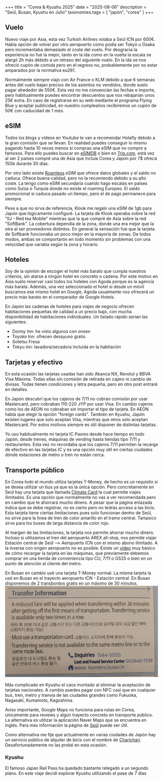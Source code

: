 +++
title = "Corea & Kyushu 2025"
date = "2025-08-06"
description = "Seúl, Busan, Kyushu en Julio"
taxonomies.tags = [
  "japón",
  "corea"
]
+++

## Vuelo

Nuevo viaje por Asia, esta vez Turkish Airlines volaba a Seúl ICN por 600€. Había opción de volver por otro aeropuerto como podía ser Tokyo u Osaka pero incrementaba demasiado el coste del vuelo. Por desgracia la experiencia no fue la mejor, tanto en la ida como en la vuelta la escala se alargó 2h más debido a un retraso del siguiente vuelo. En la ida se nos ofreció cupón de comida pero en el regreso no, probablemente por no estar amparados por la normativa eu261.

Normalmente siempre viajo con Air France o KLM debido a que 6 semanas antes del vuelo bajan precios de los asientos no vendidos, donde suelo pagar alrededor de 550€. Esta vez no me convencían las fechas e importe, pero habitualmente puedes encontrar descuentos que nos rebajarían unos 25€ extra. En caso de registrarse en su web mediante el programa Flying Blue y aceptar publicidad, en nuestro cumpleaños recibiremos un cupón de 50€ con caducidad de 1 mes.


## eSIM

Todos los blogs y vídeos en Youtube te van a recomendar Holafly debido a la gran comisión que se llevan. En realidad puedes conseguir lo mismo pagando hasta 10 veces menos si compras una eSIM que no compre a famosos. Para ello puedes buscar en [eSIMDB](https://esimdb.com/) o bien en [Trip.com](https://www.trip.com/guide/phone/esim.html), está vez al ser 2 países compré una de Asia que incluía Corea y Japón por 7$ ofrecá 15Gb durante 30 días.

Por otro lado existe [Roamless](https://roamless.com/) eSIM que ofrece datos globales y el saldo no caduca. Ofrece buena calidad, pero no la recomiendo debido a su alto coste. La tengo como eSIM secundaría cuando hago escalas en países como Suiza o Turquía donde no existe el roaming Europeo. El saldo promocional si caduca pasado un tiempo, pero el de pago permanece para siempre.

Pese a que no sirva de referencia, Klook me regaló una eSIM de 1gb  para Japón que lógicamente configuré. La tarjeta de Klook operaba sobre la red "IIJ - Red tea Mobile" mientras que la que compré de Asia sobre la red "SoftBank". La cobertura dependía de la zona, donde una era mejor que la otra al ser proveedores distintos. En general la sensación fue que la tarjeta de Softbank funcionaba un poco mejor en la mayoría de zonas. De todos modos, ambas se comportarón en todo momento sin problemas con una velocidad que variaba según la zona y horario.


## Hoteles

Soy de la opinión de escoger el hotel más barato que cumpla nuestros criterios, sin atarse a ningún hotel en concreto o cadena. Por este motivo en Asia suelo reservar casi todos los hoteles con Agoda porque es la agencia más barata. Además, una vez seleccionado el hotel si desde un móvil buscamos ese mismo hotel en Google, Agoda usualmente nos ofrecerá un precio más barato en el comparador de Google Hotels.

En Japón las cadenas de hoteles para viajes de negocio ofrecen habitaciones pequeñas de calidad a un precio bajo, con mucha disponibilidad de habitaciones individuales. Un listado rápido serían las siguientes:

- Dormy Inn: he visto algunos con onsen
- Toyoko Inn: ofrecen desayuno gratis
- Sotetsu Fresa
- Tokyu inn: lavadora/secadora incluida en la habitación

## Tarjetas y efectivo

En esta ocasión las tarjetas usadas han sido Abanca NX, Revolut y BBVA Visa Máxima. Todas ellas sin comisión de retirada en cajero ni cambio de divisas. Todas tienen condiciones y letra pequeña, pero en otro post entraré en detalles. 

En Japón descubrí que los cajeros de 7/11 no cobran comisión por usar Mastercard, pero cobraban 110-220 JYP por usar Visa. En cambio cajeros como los de AEON no cobraban sin importar el tipo de tarjeta. En AEON había que elegir la opción "foreign cards". También en Kyushu, Japón existen lugares que solo aceptan Visa, mientras que otros solo aceptan Mastercard. Por estos motivos siempre es útil disponer de distintas tarjetas.

Yo uso habitualmente mi tarjeta IC Pasmo desde hace tiempo en todo Japón, desde trenes, máquinas de vending hasta tiendas tipo 7/11 y restaurantes. Esta vez no recordaba que los cajeros 7/11 permiten la recarga de efectivo en las tarjetas IC y es una opción muy útil en ciertas ciudades dónde estaciones de metro o tren no están cerca.

## Transporte público

En Corea todo el mundo utiliza tarjetas T-Money, de hecho es un requisito si se desea utilizar un bus ya que es la única opción. Pero concretamente en Seúl hay una tarjeta que llamada [Climate Card](https://english.seoul.go.kr/policy/transportation/climate-card/) la cual permite viajes ilimitados. Es una opción que normalmente no vas a ver recomendada pero en cambio que te ahorrará mucho dinero. A pesar que la página enlazada indica que se debe registrar, no es cierto pero no tedrás acceso a las bicis. Esta tarjeta tiene ciertas limitaciones pues solo funcionan dentro de Seúl, no sirve para la linea de tren de color amarillo en el tramo central. Tampoco sirve para los buses de larga distancia de color rojo.

Al margen de las limitaciones, la tarjeta nos permite ahorrar mucho dinero. Incluso si utilizamos el tren del aeropuerto AREX all-stop, nos permite viajar Estación central de Seúl --> Aeropuerto ICN con el mismo abono ilimitado. A la inversa con origen aeropuerto no es posible. Existe un [vídeo](https://youtu.be/XbVBysLZ91E?t=50) muy básico de cómo recargar la tarjeta en las máquinas, que previamente debemos comprar en una tienda de conveniencia tipo CU, 7/11 o GS25 o bien en un punto de atención al cliente del metro.

En Busan en cambio usé una tarjeta T-Money normal. La misma tarjeta la usé en Busan en el trayecto aeropuerto ICN - Estación central. En Busan disponemos de 2 transbordos gratis en un máximo de 30 minutos.
![2 transbordos gratis](image.png)


Más complicado en Kyushu el caos montado al eliminar la aceptación de tarjetas nacionales. A cambio puedes pagar con NFC casi que en cualquier bus, tren, metro y tranvía de las ciudades grandes como Fukuoka, Nagasaki, Kumamoto, Kagoshima.

Aviso importante, Google Maps no funciona para rutas en Corea, únicamente para reviews y algún trayecto concreto en transporte público. La alternativa es utilizar la aplicación Naver Maps que se encuentra en inglés. Para más información la página de [Seúl](https://english.seoul.go.kr/service/movement/public-transportation/) puede ser útil.

Como alternativa me fije que actualmente en varias ciudades de Japón hay un servicio público de alquiler de bicis con el nombre de [Charichari](https://charichari.bike/en). Desafortunadamente no las probé en esta ocasión.

### Kyushu 

El famoso Japan Rail Pass ha quedado bastante relegado a un segundo plano. En este viaje decidí explorar Kyushu utilizando el pase de 7 días

